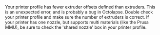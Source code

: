 Your printer profile has fewer extruder offsets defined than extruders.  This is an unexpected error, and is probably a bug in Octolapse.  Double check your printer profile and make sure the number of extruders is correct.  If your printer has one nozzle, but supports multi materials (like the Prusa MMU), be sure to check the 'shared nozzle' box in your printer profile.
